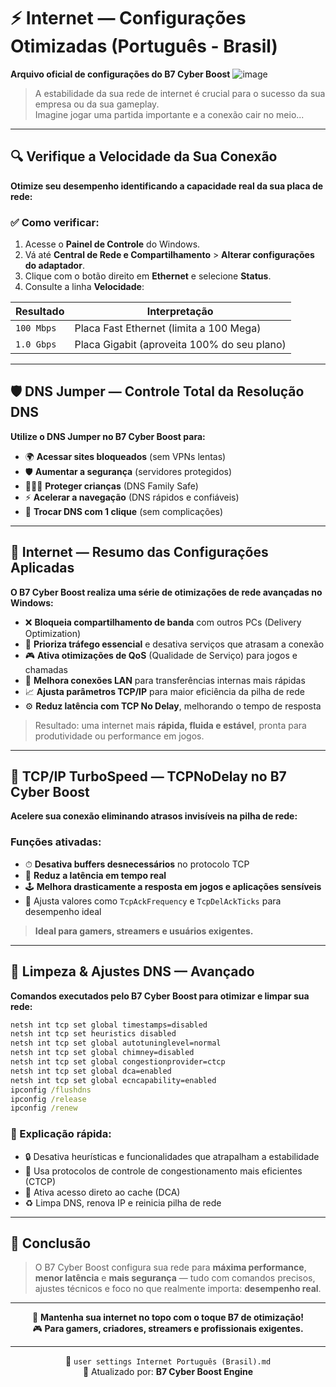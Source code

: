 # ⚡ Internet — Configurações Otimizadas (Português - Brasil)  
**Arquivo oficial de configurações do B7 Cyber Boost**
![image](https://github.com/user-attachments/assets/842854f2-ad41-45cd-a43e-a43c10c1fdc3)

> A estabilidade da sua rede de internet é crucial para o sucesso da sua empresa ou da sua gameplay.  
Imagine jogar uma partida importante e a conexão cair no meio...

---

## 🔍 Verifique a Velocidade da Sua Conexão

**Otimize seu desempenho identificando a capacidade real da sua placa de rede:**

### ✅ Como verificar:

1. Acesse o **Painel de Controle** do Windows.  
2. Vá até **Central de Rede e Compartilhamento** > **Alterar configurações do adaptador**.  
3. Clique com o botão direito em **Ethernet** e selecione **Status**.  
4. Consulte a linha **Velocidade**:

| Resultado         | Interpretação                                 |
|------------------|------------------------------------------------|
| `100 Mbps`       | Placa Fast Ethernet (limita a 100 Mega)        |
| `1.0 Gbps`       | Placa Gigabit (aproveita 100% do seu plano)    |

---

## 🛡️ DNS Jumper — Controle Total da Resolução DNS

**Utilize o DNS Jumper no B7 Cyber Boost para:**

- 🌍 **Acessar sites bloqueados** (sem VPNs lentas)
- 🛡 **Aumentar a segurança** (servidores protegidos)
- 👨‍👩‍👧 **Proteger crianças** (DNS Family Safe)
- ⚡ **Acelerar a navegação** (DNS rápidos e confiáveis)
- 🔄 **Trocar DNS com 1 clique** (sem complicações)

---

## 📶 Internet — Resumo das Configurações Aplicadas

**O B7 Cyber Boost realiza uma série de otimizações de rede avançadas no Windows:**

- ❌ **Bloqueia compartilhamento de banda** com outros PCs (Delivery Optimization)
- 🎯 **Prioriza tráfego essencial** e desativa serviços que atrasam a conexão
- 🎮 **Ativa otimizações de QoS** (Qualidade de Serviço) para jogos e chamadas
- 📡 **Melhora conexões LAN** para transferências internas mais rápidas
- 📈 **Ajusta parâmetros TCP/IP** para maior eficiência da pilha de rede
- ⚙️ **Reduz latência com TCP No Delay**, melhorando o tempo de resposta

> Resultado: uma internet mais **rápida, fluida e estável**, pronta para produtividade ou performance em jogos.

---

## 🚀 TCP/IP TurboSpeed — TCPNoDelay no B7 Cyber Boost

**Acelere sua conexão eliminando atrasos invisíveis na pilha de rede:**

### Funções ativadas:

- ⏱ **Desativa buffers desnecessários** no protocolo TCP
- 🎯 **Reduz a latência em tempo real**
- 🕹️ **Melhora drasticamente a resposta em jogos e aplicações sensíveis**
- 🔧 Ajusta valores como `TcpAckFrequency` e `TcpDelAckTicks` para desempenho ideal

> **Ideal para gamers, streamers e usuários exigentes.**

---

## 🧼 Limpeza & Ajustes DNS — Avançado

**Comandos executados pelo B7 Cyber Boost para otimizar e limpar sua rede:**

```bat
netsh int tcp set global timestamps=disabled
netsh int tcp set heuristics disabled
netsh int tcp set global autotuninglevel=normal
netsh int tcp set global chimney=disabled
netsh int tcp set global congestionprovider=ctcp
netsh int tcp set global dca=enabled
netsh int tcp set global ecncapability=enabled
ipconfig /flushdns
ipconfig /release
ipconfig /renew
```

### 🧠 Explicação rápida:

- 🔒 Desativa heurísticas e funcionalidades que atrapalham a estabilidade
- 🧠 Usa protocolos de controle de congestionamento mais eficientes (CTCP)
- 💾 Ativa acesso direto ao cache (DCA)
- ♻️ Limpa DNS, renova IP e reinicia pilha de rede

---

## 🧠 Conclusão

> O B7 Cyber Boost configura sua rede para **máxima performance**, **menor latência** e **mais segurança** — tudo com comandos precisos, ajustes técnicos e foco no que realmente importa: **desempenho real**.

---

<div align="center">
  
🔧 **Mantenha sua internet no topo com o toque B7 de otimização!**  
🎮 **Para gamers, criadores, streamers e profissionais exigentes.**

---

📘 `user settings Internet Português (Brasil).md`  
🔁 Atualizado por: **B7 Cyber Boost Engine**

</div>
